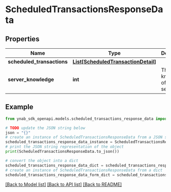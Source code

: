 # ScheduledTransactionsResponseData


## Properties

Name | Type | Description | Notes
------------ | ------------- | ------------- | -------------
**scheduled_transactions** | [**List[ScheduledTransactionDetail]**](ScheduledTransactionDetail.md) |  | 
**server_knowledge** | **int** | The knowledge of the server | 

## Example

```python
from ynab_sdk_openapi.models.scheduled_transactions_response_data import ScheduledTransactionsResponseData

# TODO update the JSON string below
json = "{}"
# create an instance of ScheduledTransactionsResponseData from a JSON string
scheduled_transactions_response_data_instance = ScheduledTransactionsResponseData.from_json(json)
# print the JSON string representation of the object
print(ScheduledTransactionsResponseData.to_json())

# convert the object into a dict
scheduled_transactions_response_data_dict = scheduled_transactions_response_data_instance.to_dict()
# create an instance of ScheduledTransactionsResponseData from a dict
scheduled_transactions_response_data_form_dict = scheduled_transactions_response_data.from_dict(scheduled_transactions_response_data_dict)
```
[[Back to Model list]](../README.md#documentation-for-models) [[Back to API list]](../README.md#documentation-for-api-endpoints) [[Back to README]](../README.md)


